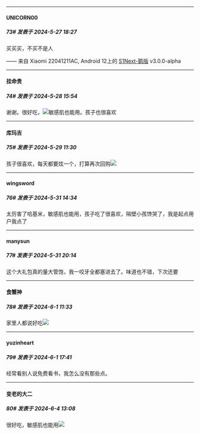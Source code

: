 ﻿
*****

####  UNICORN00  
##### 73#       发表于 2024-5-27 18:27

买买买，不买不是人

—— 来自 Xiaomi 22041211AC, Android 12上的 [S1Next-鹅版](https://github.com/ykrank/S1-Next/releases) v3.0.0-alpha


*****

####  挂命贵  
##### 74#       发表于 2024-5-28 15:54

谢谢。很好吃，<img src="https://static.saraba1st.com/image/smiley/face2017/072.png" referrerpolicy="no-referrer">敏感肌也能用。孩子也很喜欢


*****

####  库玛吉  
##### 75#       发表于 2024-5-29 11:30

孩子很喜欢，每天都要炫一个，打算再次回购<img src="https://static.saraba1st.com/image/smiley/face2017/034.png" referrerpolicy="no-referrer">


*****

####  wingsword  
##### 76#       发表于 2024-5-31 14:34

太厉害了哈基米，敏感肌也能用，孩子吃了很喜欢，隔壁小孩馋哭了，我是起点用户我点了


*****

####  manysun  
##### 77#       发表于 2024-5-31 20:14

这个大礼包真的量大管饱，我一咬牙全都塞进去了。味道也不错，下次还要


*****

####  食蟹神  
##### 78#       发表于 2024-6-1 11:33

家里人都说好吃<img src="https://static.saraba1st.com/image/smiley/face/119.gif" referrerpolicy="no-referrer">


*****

####  yuzinheart  
##### 79#       发表于 2024-6-1 17:41

经常看别人说免费看书，我怎么没有那些点。


*****

####  变老的大二  
##### 80#       发表于 2024-6-4 13:08

很好吃，敏感肌也能用<img src="https://static.saraba1st.com/image/smiley/face2017/067.png" referrerpolicy="no-referrer">

